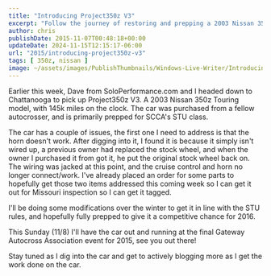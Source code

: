 ```yaml
---
title: "Introducing Project350z V3"
excerpt: "Follow the journey of restoring and prepping a 2003 Nissan 350z for competitve autocrossing in SCCA's STU class. Stay tuned for updates."
author: chris
publishDate: 2015-11-07T00:48:18+00:00
updateDate: 2024-11-15T12:15:17-06:00
url: "2015/introducing-project350z-v3"
tags: [ 350z, nissan ]
image: ~/assets/images/PublishThumbnails/Windows-Live-Writer/Introducing-Project350z-V3_14AF6/image_4.jpg
---
```

Earlier this week, Dave from SoloPerformance.com and I headed down to Chattanooga to pick up Project350z V3. A 2003 Nissan 350z Touring model, with 145k miles on the clock. The car was purchased from a fellow autocrosser, and is primarily prepped for SCCA's STU class.

The car has a couple of issues, the first one I need to address is that the horn doesn't work. After digging into it, I found it is because it simply isn't wired up, a previous owner had replaced the stock wheel, and when the owner I purchased it from got it, he put the original stock wheel back on. The wiring was jacked at this point, and the cruise control and horn no longer connect/work. I've already placed an order for some parts to hopefully get those two items addressed this coming week so I can get it out for Missouri inspection so I can get it tagged.

I'll be doing some modifications over the winter to get it in line with the STU rules, and hopefully fully prepped to give it a competitive chance for 2016. 

This Sunday (11/8) I'll have the car out and running at the final Gateway Autocross Association event for 2015, see you out there!

Stay tuned as I dig into the car and get to actively blogging more as I get the work done on the car.

